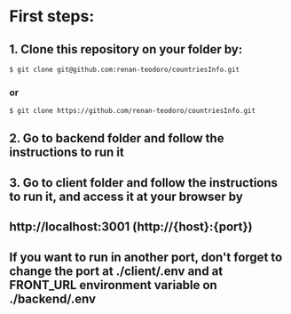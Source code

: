 # First steps:

## 1. Clone this repository on your folder by:
```bash
$ git clone git@github.com:renan-teodoro/countriesInfo.git
```
### or

```bash
$ git clone https://github.com/renan-teodoro/countriesInfo.git
```

## 2. Go to backend folder and follow the instructions to run it

## 3. Go to client folder and follow the instructions to run it, and access it at your browser by
## http://localhost:3001 (http://{host}:{port})

## If you want to run in another port, don't forget to change the port at ./client/.env and at FRONT_URL environment variable on ./backend/.env
